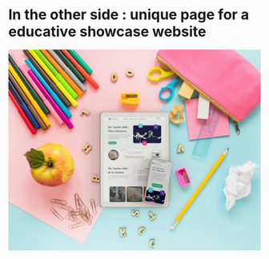 # In the other side : unique page for a educative showcase website

<img src="./assets/img/replique_refonte_mockup-opti.jpg" alt="Mockup of the website in tablet mode in a student desk" width="1000"/>
